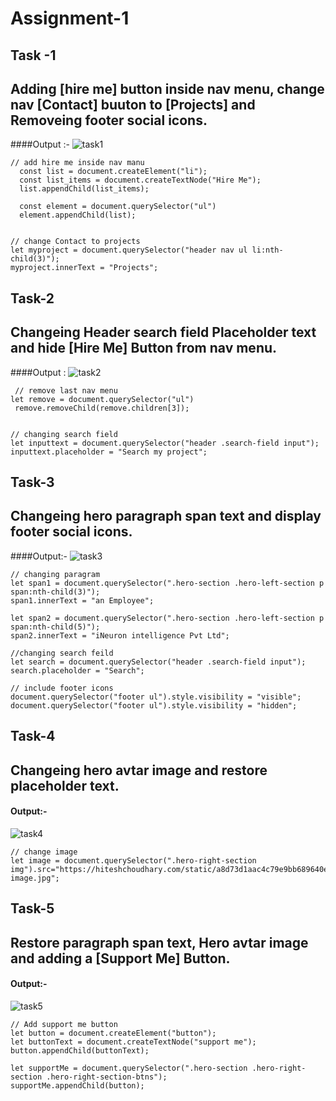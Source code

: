 # Assignment-1
## Task -1
## Adding [hire me] button inside nav menu, change nav [Contact] buuton to [Projects] and Removeing footer social icons.
####Output :-
![task1](https://user-images.githubusercontent.com/119742317/216367685-47296129-843d-4029-8e7d-8109770450d9.png)

```
// add hire me inside nav manu
  const list = document.createElement("li");
  const list_items = document.createTextNode("Hire Me");
  list.appendChild(list_items);

  const element = document.querySelector("ul")
  element.appendChild(list);


// change Contact to projects
let myproject = document.querySelector("header nav ul li:nth-child(3)");
myproject.innerText = "Projects";

```
## Task-2
## Changeing Header search field Placeholder text and hide [Hire Me] Button from nav menu.
####Output :
![task2](https://user-images.githubusercontent.com/119742317/216370247-363b5a43-e8d2-4a3f-9a88-67e359a270e3.png)

```
 // remove last nav menu
let remove = document.querySelector("ul")
 remove.removeChild(remove.children[3]);


// changing search field
let inputtext = document.querySelector("header .search-field input");
inputtext.placeholder = "Search my project";

```
## Task-3
## Changeing hero paragraph span text and display footer social icons.
####Output:-
![task3](https://user-images.githubusercontent.com/119742317/216370781-bd575e5e-14ba-4edf-af28-68fa0f50e26b.png)

```
// changing paragram 
let span1 = document.querySelector(".hero-section .hero-left-section p span:nth-child(3)");
span1.innerText = "an Employee";

let span2 = document.querySelector(".hero-section .hero-left-section p span:nth-child(5)");
span2.innerText = "iNeuron intelligence Pvt Ltd";

//changing search feild
let search = document.querySelector("header .search-field input");
search.placeholder = "Search";

// include footer icons
document.querySelector("footer ul").style.visibility = "visible";
document.querySelector("footer ul").style.visibility = "hidden";

```

## Task-4
## Changeing hero avtar image and restore placeholder text.
#### Output:-
![task4](https://user-images.githubusercontent.com/119742317/216387054-b1cfef31-ed61-48d2-b065-326074b9a231.png)
```
// change image 
let image = document.querySelector(".hero-right-section img").src="https://hiteshchoudhary.com/static/a8d73d1aac4c79e9bb689640e6090367/2eaab/person-image.jpg";

```
## Task-5
## Restore paragraph span text, Hero avtar image and adding a [Support Me] Button.
#### Output:-
![task5](https://user-images.githubusercontent.com/119742317/216387608-ebea697c-d039-401e-842d-4b1684c3a5d9.png)
```
// Add support me button
let button = document.createElement("button");
let buttonText = document.createTextNode("support me");
button.appendChild(buttonText);

let supportMe = document.querySelector(".hero-section .hero-right-section .hero-right-section-btns");
supportMe.appendChild(button);
```

